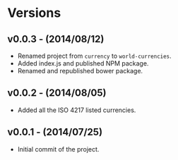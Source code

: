 # Versions

## v0.0.3 - (2014/08/12)

* Renamed project from `currency` to `world-currencies`.
* Added index.js and published NPM package.
* Renamed and republished bower package.

## v0.0.2 - (2014/08/05)

* Added all the ISO 4217 listed currencies.

## v0.0.1 - (2014/07/25)

* Initial commit of the project.